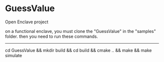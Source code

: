 # GuessValue
Open Enclave project

on a functional enclave, you must clone the "GuessValue" in the "samples" folder.
then you need to run these commands.
*********
cd GuessValue && mkdir build && cd build && cmake .. && make && make simulate
